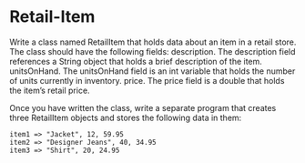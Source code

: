 # Retail-Item

Write a class named RetailItem that holds data about an item in a retail store. The class should have the following fields:
description. The description field references a String object that holds a brief description of the item.
unitsOnHand. The unitsOnHand field is an int variable that holds the number of units currently in inventory.
price. The price field is a double that holds the item’s retail price.

Once you have written the class, write a separate program that creates three RetailItem objects and stores the following data in them:

    item1 => "Jacket", 12, 59.95
    item2 => "Designer Jeans", 40, 34.95
    item3 => "Shirt", 20, 24.95
